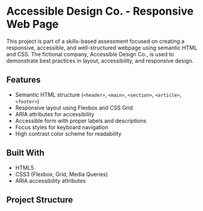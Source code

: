 # Accessible Design Co. - Responsive Web Page

This project is part of a skills-based assessment focused on creating a responsive, accessible, and well-structured webpage using semantic HTML and CSS. The fictional company, Accessible Design Co., is used to demonstrate best practices in layout, accessibility, and responsive design.

## Features

- Semantic HTML structure (`<header>`, `<main>`, `<section>`, `<article>`, `<footer>`)
- Responsive layout using Flexbox and CSS Grid
- ARIA attributes for accessibility
- Accessible form with proper labels and descriptions
- Focus styles for keyboard navigation
- High contrast color scheme for readability

## Built With

- HTML5
- CSS3 (Flexbox, Grid, Media Queries)
- ARIA accessibility attributes

##  Project Structure


